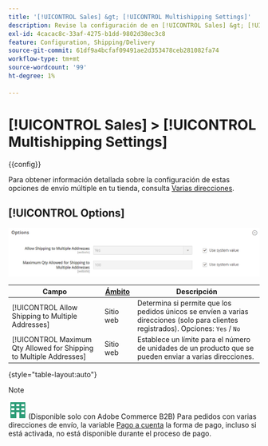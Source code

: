 ```yaml
---
title: '[!UICONTROL Sales] &gt; [!UICONTROL Multishipping Settings]'
description: Revise la configuración de en [!UICONTROL Sales] &gt; [!UICONTROL Multishipping Settings] del Administrador de Commerce.
exl-id: 4cacac8c-33af-4275-b1dd-9802d38ec3c8
feature: Configuration, Shipping/Delivery
source-git-commit: 61df9a4bcfaf09491ae2d353478ceb281082fa74
workflow-type: tm+mt
source-wordcount: '99'
ht-degree: 1%

---
```


# [!UICONTROL Sales] > [!UICONTROL Multishipping Settings]

{{config}}

Para obtener información detallada sobre la configuración de estas opciones de envío múltiple en tu tienda, consulta [Varias direcciones](../../stores-purchase/shipping-settings.md#multiple-addresses).

## [!UICONTROL Options]

![Opciones](./assets/multishipping-settings-options.png)<!-- zoom -->

<!-- [Options](https://docs.magento.com/user-guide/shipping/shipping-multiaddress.html) -->

| Campo | [Ámbito](../../getting-started/websites-stores-views.md#scope-settings) | Descripción |
|--- |--- |--- |
| [!UICONTROL Allow Shipping to Multiple Addresses] | Sitio web | Determina si permite que los pedidos únicos se envíen a varias direcciones (solo para clientes registrados). Opciones: `Yes` / `No` |
| [!UICONTROL Maximum Qty Allowed for Shipping to Multiple Addresses] | Sitio web | Establece un límite para el número de unidades de un producto que se pueden enviar a varias direcciones. |

{style="table-layout:auto"}

>[!NOTE]
>
>![Adobe Commerce B2B](../../assets/b2b.svg) (Disponible solo con Adobe Commerce B2B) Para pedidos con varias direcciones de envío, la variable [Pago a cuenta](../../b2b/enable-basic-features.md#configure-payment-on-account) la forma de pago, incluso si está activada, no está disponible durante el proceso de pago.
